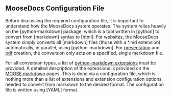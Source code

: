 ## MooseDocs Configuration File

Before discussing the required configuration file, it is important to understand how the MooseDocs
system operates. The system relies heavily on the [python-markdown] package, which is a tool written
in [python] to convert from [markdown] syntax to [html]. For websites, the MooseDocs system simply
converts all [markdown] files (those with a *.md extension) automatically, in parallel, using
[python-markdown]. For [presentation](moose_docs/presentation.md) and [pdf](moose_docs/pdf.md)
creation, the conversion only acts on a specified, single markdown file.

For all conversion types, a list of [python-markdown
extensions](https://pythonhosted.org/Markdown/extensions/index.html) must be provided. A detailed
description of the extensions is provided on the [MOOSE
markdown](moose_docs/moose_markdown/index.md) pages. This is done via a configuration file, which is
nothing more than a list of extensions and extension configuration options needed to convert from
markdown to the desired format. The configuration file is written using [YAML] format.
